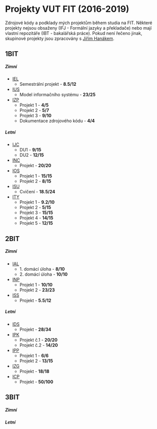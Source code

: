 # Projekty VUT FIT (2016-2019)
Zdrojové kódy a podklady mých projektům během studia na FIT. Některé projekty nejsou obsaženy (IFJ - Formální jazyky a překladače) nebo mají vlastní repozitáře (IBT - bakalářská práce). Pokud není řečeno jinak, skupinové projekty jsou zpracovány s  [Jiřím Hanákem](https://github.com/Contrix).
## 1BIT
##### Zimní
* [IEL](https://github.com/matejMitas/VUT_FIT_BIT/tree/master/1BIT/zimn%C3%AD/IEL)
  * Semestrální projekt - **8.5/12**
* [IUS](https://github.com/matejMitas/VUT_FIT_BIT/tree/master/1BIT/zimn%C3%AD/IUS)
  * Model informačního systému - **23/25**
* [IZP](https://github.com/matejMitas/VUT_FIT_BIT/tree/master/1BIT/zimn%C3%AD/IZP)
  * Projekt 1 - **4/5**
  * Projekt 2 - **5/7**
  * Projekt 3 - **9/10**
  * Dokumentace zdrojového kódu - **4/4**
##### Letní
* [IJC](https://github.com/matejMitas/VUT_FIT_BIT/tree/master/1BIT/letn%C3%AD/IJC)
  * DU1 - **9/15**
  * DU2 - **12/15** 
* [INC](https://github.com/matejMitas/VUT_FIT_BIT/tree/master/1BIT/letn%C3%AD/INC)
  * Projekt - **20/20**
* [IOS](https://github.com/matejMitas/VUT_FIT_BIT/tree/master/1BIT/letn%C3%AD/IOS)
  * Projekt 1 - **15/15**
  * Projekt 2 - **8/15**
* [ISU](https://github.com/matejMitas/VUT_FIT_BIT/tree/master/1BIT/letn%C3%AD/ISU)
  * Cvičení - **18.5/24**
* [ITY](https://github.com/matejMitas/VUT_FIT_BIT/tree/master/1BIT/letn%C3%AD/ITY)
  * Projekt 1 - **9.2/10**
  * Projekt 2 - **5/15**
  * Projekt 3 - **15/15**
  * Projekt 4 - **14/15**
  * Projekt 5 - **12/15**



## 2BIT
##### Zimní
* [IAL](https://github.com/matejMitas/VUT_FIT_BIT/tree/master/2BIT/zimn%C3%AD/IAL)
  * 1\. domácí úloha - **8/10**
  * 2\. domácí úloha - **10/10** 
* [INP](https://github.com/matejMitas/VUT_FIT_BIT/tree/master/2BIT/zimn%C3%AD/INP)
  * Projekt 1 - **10/10**
  * Projekt 2 - **23/23** 
* [ISS](https://github.com/matejMitas/VUT_FIT_BIT/tree/master/2BIT/zimn%C3%AD/ISS)
  * Projekt - **5.5/12**
##### Letní
* [IDS](https://github.com/matejMitas/VUT_FIT_BIT/tree/master/2BIT/letn%C3%AD/IDS)
  * Projekt - **28/34**
* [IPK](https://github.com/matejMitas/VUT_FIT_BIT/tree/master/2BIT/letn%C3%AD/IPK)
  * Projekt č.1 - **20/20**
  * Projekt č.2 - **14/20**
* [IPP](https://github.com/matejMitas/VUT_FIT_BIT/tree/master/2BIT/letn%C3%AD/IPP)
  * Projekt 1 - **6/6**
  * Projekt 2 - **13/15**
* [IZG](https://github.com/matejMitas/VUT_FIT_BIT/tree/master/2BIT/letn%C3%AD/IZG)
  * Projekt - **18/18**
* [ICP](https://github.com/matejMitas/VUT_FIT_BIT/tree/master/2BIT/letn%C3%AD/ICP)
  * Projekt - **50/100**

## 3BIT
##### Zimní
##### Letní
